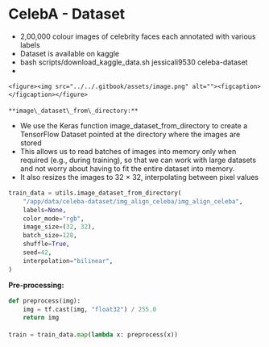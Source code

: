 # CelebA - Dataset

* 2,00,000 colour images of celebrity faces each annotated with various labels
* Dataset is available on kaggle
* bash scripts/download\_kaggle\_data.sh jessicali9530 celeba-dataset
*

    <figure><img src="../../.gitbook/assets/image.png" alt=""><figcaption></figcaption></figure>

    **image\_dataset\_from\_directory:**
* We use the Keras function image\_dataset\_from\_directory to create a TensorFlow Dataset pointed at the directory where the images are stored
* This allows us to read batches of images into memory only when required (e.g., during training), so that we can work with large datasets and not worry about having to fit the entire dataset into memory.&#x20;
* It also resizes the images to 32 × 32, interpolating between pixel values

```python
train_data = utils.image_dataset_from_directory(
    "/app/data/celeba-dataset/img_align_celeba/img_align_celeba",
    labels=None,
    color_mode="rgb",
    image_size=(32, 32),
    batch_size=128,
    shuffle=True,
    seed=42,
    interpolation="bilinear",
)
```

**Pre-processing:**

```python
def preprocess(img):
    img = tf.cast(img, "float32") / 255.0
    return img

train = train_data.map(lambda x: preprocess(x))
```
